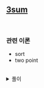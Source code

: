 ## [3sum](https://leetcode.com/problems/3sum/)

<br />

### 관련 이론

- sort
- two point

<br />

<details>
<summary>풀이</summary>
<p>

- [3sum](https://github.com/imzeze/Algorithm/blob/main/leetcode/3sum.md) 알고리즘과 동일한 알고리즘
- `temp` 초기값을 임의의 3값을 더한 값으로 주어 `sum`과 비교한다.

```js
const threeSumClosest = (nums, target) => {
  nums.sort((a, b) => a - b);

  let temp = nums[0] + nums[1] + nums[2];
  for (let i = 0; i < nums.length - 2; i++) {
    let left = i + 1;
    let right = nums.length - 1;

    while (left < right) {
      const sum = nums[i] + nums[left] + nums[right];
      if (sum === target) return sum;
      if (Math.abs(sum - target) < Math.abs(temp - target)) temp = sum;

      if (sum > target) right--;
      else left++;
    }
  }

  return temp;
};
```

</p>
</details>
